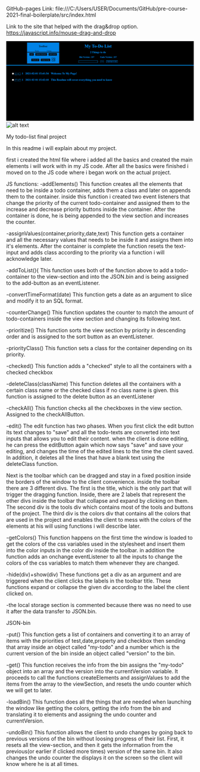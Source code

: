 
GitHub-pages Link:
file:///C:/Users/USER/Documents/GitHub/pre-course-2021-final-boilerplate/src/index.html

Link to the site that helped with the drag&drop option.
https://javascript.info/mouse-drag-and-drop


![alt text](./src/imgs/page-sample.png)
 ![alt text](./readme-files/todo.gif)

My todo-list final project

In this readme i will explain about my project.

first i created the html file where i added all the basics and created the main elements i will work with in my JS code.
After all the basics were finished i moved on to the JS code where i began work on the actual project.

JS functions:
-addElements()
    This function creates all the elements that need to be inside a todo container, adds them a class and later on appends them
    to the container. inside this function i created two event listeners that change the priority of the current todo-container and
    assigned them to the increase and decrease priority buttons inside the container. After the container is done, he is being appended to
    the view section and increases the counter.

-assignValues(container,priority,date,text)
    This function gets a container and all the necessary values that needs to be inside it and assigns them into it's elements.
    After the container is complete the function resets the text-input and adds class according to the priority via a function i will acknowledge later.

-addToList(){
    This function uses both of the function above to add a todo-container to the view-section and into the JSON.bin and is being assigned 
    to the add-button as an eventListener.

-convertTimeFormat(date)
    This function gets a date as an argument to slice and modify it to an SQL format.

-counterChange()
    This function updates the counter to match the amount of todo-containers inside the view section and changing its following text.

-prioritize()
    This function sorts the view section by priority in descending order and is assigned to the sort button as an eventListener.

-priorityClass()
    This function sets a class for the container depending on its priority.

-checked()
    This function adds a "checked" style to all the containers with a checked checkbox

-deleteClass(className)
    This function deletes all the containers with a certain class name or the checked class if no class name is given. this function is assigned to
    the delete button as an eventListener

-checkAll()
    This function checks all the checkboxes in the view section. Assigned to the checkAllButton.

-edit()
    The edit function has two phases. When you first click the edit button its text changes to "save" and all the todo-texts are converted into
    text inputs that allows you to edit their content. when the client is done editing, he can press the editButton again which now says "save" and save your editing,
    and changes the time of the edited lines to the time the client saved. In addition, it deletes all the lines that have a blank text using the deleteClass function.

Next is the toolbar which can be dragged and stay in a fixed position inside the borders of the window to the client convenience. inside the toolbar there are 3 different
divs. The first is the title, which is the only part that will trigger the dragging function. Inside, there are 2 labels that represent the other divs inside the toolbar
that collapse and expand by clicking on them.
The second div is the tools div which contains most of the tools and buttons of the project.
The third div is the colors div that contains all the colors that are used in the project and enables the client to mess with the colors of the elements
at his will using functions i will describe later.

-getColors()
    This function happens on the first time the window is loaded to get the colors of the css variables used in the stylesheet and insert them into the
    color inputs in the color div inside the toolbar. in addition the function adds an onchange eventListener to all the inputs to change the colors of 
    the css variables to match them whenever they are changed.

-hide(div)+show(div)
    These functions get a div as an argument and are triggered when the client clicks the labels in the toolbar title. These functions
    expand or collapse the given div according to the label the client clicked on.

-the local storage section is commented because there was no need to use it after the data transfer to JSON.bin.

JSON-bin

-put()
    This function gets a list of containers and converting it to an array of items with the priorities of test,date,property and checkbox then sending that array inside
    an object called "my-todo" and a number which is the current version of the bin inside an object called "version" to the bin.

-get()
    This function receives the info from the bin assigns the "my-todo" object into an array and the version into the currentVersion variable. It proceeds to 
    call the functions createElements and assignValues to add the items from the array to the viewSection, and resets the undo counter which we will get to later.

-loadBin()
    This function does all the things that are needed when launching the window like getting the colors, getting the info from the bin and translating it to
    elements and assigning the undo counter and currentVersion.

-undoBin()
    This function allows the client to undo changes by going back to previous versions of the bin without loosing progress of their list.
    First, it resets all the view-section, and then it gets the information from the previous(or earlier if clicked more times) version of the same bin.
    It also changes the undo counter the displays it on the screen so the client will know where he is at all times.





